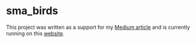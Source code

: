 # sma_birds

This project was written as a support for my [Medium article](https://medium.com/@julien.duribreux_43255) and is currently running on this [website](https://sma-birds.web.app/).